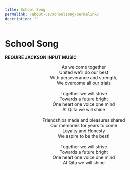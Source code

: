 ```yaml
---
title: School Song
permalink: /about-us/schoolsong/permalink/
description: ""
---
```

School Song
===========

**REQUIRE JACKSON INPUT MUSIC**

<center>As we come together<br>United we'll do our best<br>With perseverance and strength,<br>We overcome all our trials<br><br>Together we will strive<br>Towards a future bright<br>One heart one voice one mind<br>At Qiifa we will shine<br><br>Friendships made and pleasures shared<br>Our memories for years to come<br>Loyalty and Honesty<br>We aspire to be the best!<br><br>Together we will strive<br>Towards a future bright<br>One heart one voice one mind<br>At Qifa we will shine</center>
